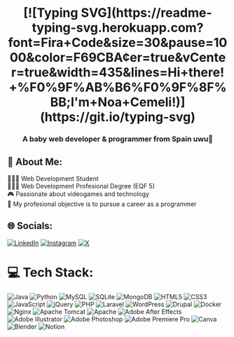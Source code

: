 <h1 align="center">
    [![Typing SVG](https://readme-typing-svg.herokuapp.com?font=Fira+Code&size=30&pause=1000&color=F69CBA&center=true&vCenter=true&width=435&lines=Hi+there!+%F0%9F%AB%B6%F0%9F%8F%BB;I'm+Noa+Cemeli!)](https://git.io/typing-svg)
</h1>
<h3 align="center">A baby web developer & programmer from Spain uwu🌸</h3>

## 💫 About Me:
👩🏻‍💻 Web Development Student<br>
👩🏻‍🎓 Web Development Profesional Degree (EQF 5)<br>
🎮 Passionate about videogames and technology<br>
💭 My profesional objective is to pursue a career as a programmer


## 🌐 Socials:
[![LinkedIn](https://img.shields.io/badge/LinkedIn-%230077B5.svg?logo=linkedin&logoColor=white)](https://linkedin.com/in/noacemeli) 
[![Instagram](https://img.shields.io/badge/Instagram-%23E4405F.svg?logo=Instagram&logoColor=white)](https://instagram.com/noacemeli) 
[![X](https://img.shields.io/badge/X-black.svg?logo=X&logoColor=white)](https://x.com/noacemeli) 

# 💻 Tech Stack:
![Java](https://img.shields.io/badge/java-%23ED8B00.svg?style=plastic&logo=openjdk&logoColor=white) 
![Python](https://img.shields.io/badge/python-3670A0?style=plastic&logo=python&logoColor=ffdd54) 
![MySQL](https://img.shields.io/badge/mysql-4479A1.svg?style=plastic&logo=mysql&logoColor=white) 
![SQLite](https://img.shields.io/badge/sqlite-%2307405e.svg?style=plastic&logo=sqlite&logoColor=white) 
![MongoDB](https://img.shields.io/badge/MongoDB-%234ea94b.svg?style=plastic&logo=mongodb&logoColor=white) 
![HTML5](https://img.shields.io/badge/html5-%23E34F26.svg?style=plastic&logo=html5&logoColor=white) 
![CSS3](https://img.shields.io/badge/css3-%231572B6.svg?style=plastic&logo=css3&logoColor=white)
![JavaScript](https://img.shields.io/badge/javascript-%23323330.svg?style=plastic&logo=javascript&logoColor=%23F7DF1E) 
![jQuery](https://img.shields.io/badge/jquery-%230769AD.svg?style=plastic&logo=jquery&logoColor=white) 
![PHP](https://img.shields.io/badge/php-%23777BB4.svg?style=plastic&logo=php&logoColor=white) 
![Laravel](https://img.shields.io/badge/laravel-%23FF2D20.svg?style=plastic&logo=laravel&logoColor=white)
![WordPress](https://img.shields.io/badge/WordPress-%23117AC9.svg?style=plastic&logo=WordPress&logoColor=white) 
![Drupal](https://img.shields.io/badge/drupal-%230678BE.svg?style=plastic&logo=drupal&logoColor=white) 
![Docker](https://img.shields.io/badge/docker-%230db7ed.svg?style=plastic&logo=docker&logoColor=white) 
![Nginx](https://img.shields.io/badge/nginx-%23009639.svg?style=plastic&logo=nginx&logoColor=white) 
![Apache Tomcat](https://img.shields.io/badge/apache%20tomcat-%23F8DC75.svg?style=plastic&logo=apache-tomcat&logoColor=black) 
![Apache](https://img.shields.io/badge/apache-%23D42029.svg?style=plastic&logo=apache&logoColor=white) 
![Adobe After Effects](https://img.shields.io/badge/Adobe%20After%20Effects-9999FF.svg?style=plastic&logo=Adobe%20After%20Effects&logoColor=white) 
![Adobe Illustrator](https://img.shields.io/badge/adobe%20illustrator-%23FF9A00.svg?style=plastic&logo=adobe%20illustrator&logoColor=white) 
![Adobe Photoshop](https://img.shields.io/badge/adobe%20photoshop-%2331A8FF.svg?style=plastic&logo=adobe%20photoshop&logoColor=white) 
![Adobe Premiere Pro](https://img.shields.io/badge/Adobe%20Premiere%20Pro-9999FF.svg?style=plastic&logo=Adobe%20Premiere%20Pro&logoColor=white) 
![Canva](https://img.shields.io/badge/Canva-%2300C4CC.svg?style=plastic&logo=Canva&logoColor=white) 
![Blender](https://img.shields.io/badge/blender-%23F5792A.svg?style=plastic&logo=blender&logoColor=white) 
![Notion](https://img.shields.io/badge/Notion-%23000000.svg?style=plastic&logo=notion&logoColor=white)



